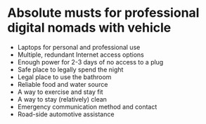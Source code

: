 # Absolute musts for professional digital nomads with vehicle

* Laptops for personal and professional use
* Multiple, redundant Internet access options
* Enough power for 2-3 days of no access to a plug
* Safe place to legally spend the night
* Legal place to use the bathroom
* Reliable food and water source
* A way to exercise and stay fit
* A way to stay (relatively) clean
* Emergency communication method and contact
* Road-side automotive assistance
